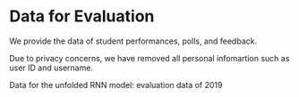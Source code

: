 # Data for Evaluation

We provide the data of student performances, polls, and feedback.

Due to privacy concerns, we have removed all personal infomartion such as user ID and username.

Data for the unfolded RNN model: evaluation data of 2019

